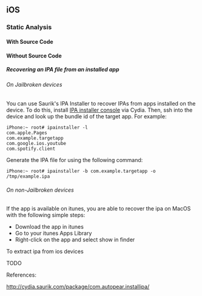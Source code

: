 ## iOS

### Static Analysis

#### With Source Code

#### Without Source Code

##### Recovering an IPA file from an installed app

###### On Jailbroken devices

You can use Saurik's IPA Installer to recover IPAs from apps installed on the device. To do this, install [IPA installer console](http://cydia.saurik.com/package/com.autopear.installipa/) via Cydia. Then, ssh into the device and look up the bundle id of the target app. For example:

~~~
iPhone:~ root# ipainstaller -l
com.apple.Pages
com.example.targetapp
com.google.ios.youtube
com.spotify.client
~~~

Generate the IPA file for using the following command:

~~~
iPhone:~ root# ipainstaller -b com.example.targetapp -o /tmp/example.ipa
~~~

###### On non-Jailbroken devices

If the app is available on itunes, you are able to recover the ipa on MacOS with the following simple steps: 

- Download the app in itunes
- Go to your itunes Apps Library 
- Right-click on the app and select show in finder

To extract ipa from ios devices

TODO



References:

http://cydia.saurik.com/package/com.autopear.installipa/
